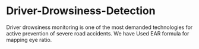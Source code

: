 # Driver-Drowsiness-Detection
Driver drowsiness monitoring is one of the most demanded technologies for active prevention of severe road accidents.
We have Used EAR formula for mapping eye ratio.
